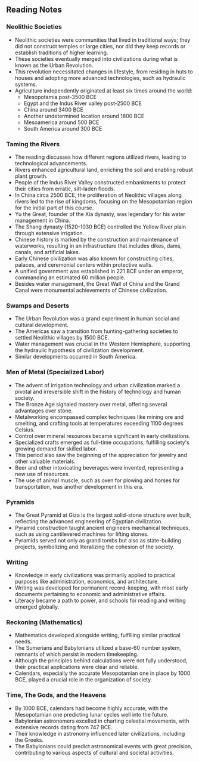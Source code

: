 ## Reading Notes

### Neolithic Societies

- Neolithic societies were communities that lived in traditional ways; they did not construct temples or large cities, nor did they keep records or establish traditions of higher learning.
- These societies eventually merged into civilizations during what is known as the Urban Revolution.
- This revolution necessitated changes in lifestyle, from residing in huts to houses and adopting more advanced technologies, such as hydraulic systems.
- Agriculture independently originated at least six times around the world:
    - Mesopotamia post-3500 BCE
    - Egypt and the Indus River valley post-2500 BCE
    - China around 3400 BCE
    - Another undetermined location around 1800 BCE
    - Mesoamerica around 500 BCE
    - South America around 300 BCE

### Taming the Rivers

- The reading discusses how different regions utilized rivers, leading to technological advancements.
- Rivers enhanced agricultural land, enriching the soil and enabling robust plant growth.
- People of the Indus River Valley constructed embankments to protect their cities from erratic, silt-laden floods.
- In China circa 2500 BCE, the proliferation of Neolithic villages along rivers led to the rise of kingdoms, focusing on the Mesopotamian region for the initial part of this course.
- Yu the Great, founder of the Xia dynasty, was legendary for his water management in China.
- The Shang dynasty (1520-1030 BCE) controlled the Yellow River plain through extensive irrigation.
- Chinese history is marked by the construction and maintenance of waterworks, resulting in an infrastructure that includes dikes, dams, canals, and artificial lakes.
- Early Chinese civilization was also known for constructing cities, palaces, and ceremonial centers within protective walls.
- A unified government was established in 221 BCE under an emperor, commanding an estimated 60 million people.
- Besides water management, the Great Wall of China and the Grand Canal were monumental achievements of Chinese civilization.

### Swamps and Deserts

- The Urban Revolution was a grand experiment in human social and cultural development.
- The Americas saw a transition from hunting-gathering societies to settled Neolithic villages by 1500 BCE.
- Water management was crucial in the Western Hemisphere, supporting the hydraulic hypothesis of civilization development.
- Similar developments occurred in South America.

### Men of Metal (Specialized Labor)

- The advent of irrigation technology and urban civilization marked a pivotal and irreversible shift in the history of technology and human society.
- The Bronze Age signaled mastery over metal, offering several advantages over stone.
- Metalworking encompassed complex techniques like mining ore and smelting, and crafting tools at temperatures exceeding 1100 degrees Celsius.
- Control over mineral resources became significant in early civilizations.
- Specialized crafts emerged as full-time occupations, fulfilling society's growing demand for skilled labor.
- This period also saw the beginning of the appreciation for jewelry and other valuable materials.
- Beer and other intoxicating beverages were invented, representing a new use of resources.
- The use of animal muscle, such as oxen for plowing and horses for transportation, was another development in this era.

### Pyramids

- The Great Pyramid at Giza is the largest solid-stone structure ever built, reflecting the advanced engineering of Egyptian civilization.
- Pyramid construction taught ancient engineers mechanical techniques, such as using cantilevered machines for lifting stones.
- Pyramids served not only as grand tombs but also as state-building projects, symbolizing and literalizing the cohesion of the society.

### Writing

- Knowledge in early civilizations was primarily applied to practical purposes like administration, economics, and architecture.
- Writing was developed for permanent record-keeping, with most early documents pertaining to economic and administrative affairs.
- Literacy became a path to power, and schools for reading and writing emerged globally.

### Reckoning (Mathematics)

- Mathematics developed alongside writing, fulfilling similar practical needs.
- The Sumerians and Babylonians utilized a base-60 number system, remnants of which persist in modern timekeeping.
- Although the principles behind calculations were not fully understood, their practical applications were clear and reliable.
- Calendars, especially the accurate Mesopotamian one in place by 1000 BCE, played a crucial role in the organization of society.

### Time, The Gods, and the Heavens

- By 1000 BCE, calendars had become highly accurate, with the Mesopotamian one predicting lunar cycles well into the future.
- Babylonian astronomers excelled in charting celestial movements, with extensive records dating from 747 BCE.
- Their knowledge in astronomy influenced later civilizations, including the Greeks.
- The Babylonians could predict astronomical events with great precision, contributing to various aspects of cultural and societal activities.
